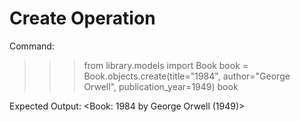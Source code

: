# Create Operation

Command:
>>> from library.models import Book
>>> book = Book.objects.create(title="1984", author="George Orwell", publication_year=1949)
>>> book

Expected Output:
<Book: 1984 by George Orwell (1949)>